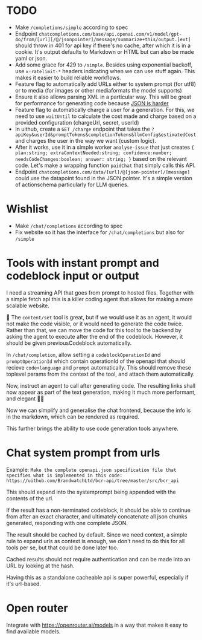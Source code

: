 # TODO

- Make `/completions/simple` according to spec
- Endpoint `chatcompletions.com/base/api.openai.com/v1/model/gpt-4o/from/[url][/@/jsonpointer]/message/summarize+this/output.[ext]` should throw in 401 for api key if there's no cache, after which it is in a cookie. It's output defaults to Markdown or HTML but can also be made yaml or json.
- Add some grace for 429 to `/simple`. Besides using exponential backoff, use `x-ratelimit-*` headers indicating when we can use stuff again. This makes it easier to build reliable workflows.
- Feature flag to automatically add URLs either to system prompt (for utf8) or to media (for images or other mediaformats the model supports)
- Ensure it also allows parsing XML in a particular way. This will be great for performance for generating code because [JSON is harder](https://aider.chat/2024/08/14/code-in-json.html)
- Feature flag to automatically charge a user for a generation. For this, we need to use `waitUntil` to calculate the cost made and charge based on a provided configuration (chargeUrl, secret, userId)
- In uithub, create a `GET /charge` endpoint that takes the `?apiKey&userId&promptTokens&completionTokens&llmConfig&estimatedCost` and charges the user in the way we want (custom logic).
- After it works, use it in a simple worker `analyse-issue` that just creates `{ plan:string; extraContextNeeded:string; confidence:number; needsCodeChanges:boolean; answer: string; }` based on the relevant code. Let's make a wrapping function `paidChat` that simply calls this API.
- Endpoint `chatcompletions.com/data/[url]/@[json-pointer]/[message]` could use the datapoint found in the JSON pointer. It's a simple version of actionschema particularly for LLM queries.

# Wishlist

- Make `/chat/completions` according to spec
- Fix website so it has the interface for `/chat/completions` but also for `/simple`

# Tools with instant prompt and codeblock input or output

I need a streaming API that goes from prompt to hosted files. Together with a simple fetch api this is a killer coding agent that allows for making a more scalable website.

🤔 The `content/set` tool is great, but if we would use it as an agent, it would not make the code visible, or it would need to generate the code twice. Rather than that, we can move the code for this tool to the backend by asking the agent to execute after the end of the codeblock. However, it should be given previousCodeblock automatically.

In `/chat/completion`, allow setting a `codeblockOperationId` and `promptOperationId` which contain operationId of the openapi that should recieve `code+language` and `prompt` automatically. This should remove these toplevel params from the context of the tool, and attach them automatically.

Now, instruct an agent to call after generating code. The resulting links shall now appear as part of the text generation, making it much more performant, and elegant 💪🔥

Now we can simplify and generalise the chat frontend, because the info is in the markdown, which can be rendered as required.

This further brings the ability to use code generation tools anywhere.

<!--
After I have this, create a tool that stream responds the first codeblock with keep-alive and stops at the end. This tool can be used from `generateHtmlMiddleware` and I never need to think about HTML anymore. The LOC of all my repos become much smaller!

Insight: this is my core competency, as it will improve the API. I'm wasting too much time on frontend, I can test programatically!
-->

# Chat system prompt from urls

Example: `Make the complete openapi.json specification file that specifies what is implemented in this code: https://uithub.com/BrandwatchLtd/bcr-api/tree/master/src/bcr_api`

This should expand into the systemprompt being appended with the contents of the url.

If the result has a non-terminated codeblock, it should be able to continue from after an exact character, and ultimately concatenate all json chunks generated, responding with one complete JSON.

The result should be cached by default. Since we need context, a simple rule to expand urls as context is enough, we don't need to do this for all tools per se, but that could be done later too.

Cached results should not require authentication and can be made into an URL by looking at the hash.

Having this as a standalone cacheable api is super powerful, especially if it's url-based.

# Open router

Integrate with https://openrouter.ai/models in a way that makes it easy to find available models.
